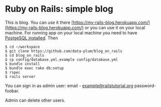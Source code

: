 # Ruby on Rails: simple blog

This is blog. You can use it there 
[https://my-rails-blog.herokuapp.com/](https://my-rails-blog.herokuapp.com/)
or you can use it on your local machine. For running app on your local machine you need
to have [PostgeSQL installed](https://help.ubuntu.com/community/PostgreSQL). 
Then

	$ cd ~/workspace
    $ git clone https://github.com/data-plum/blog_on_rails
    $ cd blog_on_rails
    $ cp config/database.yml.example config/database.yml
    $ bundle install
    $ bundle exec rake db:setup
    $ rspec
    $ rails server

You can sign in as admin user:
email - example@railstutorial.org
password-  foobar.

Admin can delete other users. 
